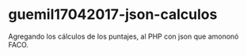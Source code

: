 # guemil17042017-json-calculos
Agregando los cálculos de los puntajes, al PHP con json que amononó FACO.
